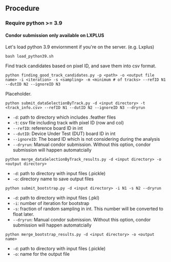 ## Procedure
### Require python >= 3.9

#### Condor submission only available on LXPLUS

Let's load python 3.9 enviornment if you're on the server. (e.g. Lxplus)

```bash load_python39.sh```

Find track candidates based on pixel ID, and save them into csv format.

```python finding_good_track_candidates.py -p <path> -o <output file name> -i <iteration> -s <sampling> -m <minimum # of tracks> --refID N1 --dutID N2 --ignoreID N3```

Placeholder.

```python submit_dataSelectionByTrack.py -d <input directory> -t <track_info.csv> --refID N1 --dutID N2 --ignoreID N3 --dryrun```
- `-d`: path to directory which includes .feather files
- `-t`: csv file including track with pixel ID (row and col)
- `--refID`: reference board ID in int
- `--dutID`: Device Under Test (DUT) board ID in int
- `--ignoreID`: The board ID which is not considering during the analysis
- `--dryrun`: Manual condor submission. Without this option, condor submission will happen automatcially

```python merge_dataSelectionByTrack_results.py -d <input directory> -o <output directory>```
- `-d`: path to directory with input files (.pickle)
- `-o`: directory name to save output files

```python submit_bootstrap.py -d <input directory> -i N1 -s N2 --dryrun```
- `-d`: path to directory with input files (.pkl)
- `-i`: number of iteration for bootstrap
- `-s`: fraction of random sampling in int. This number will be converted to float later.
- `--dryrun`: Manual condor submission. Without this option, condor submission will happen automatcially

```python merge_bootstrap_results.py -d <input directory> -o <output name>```
- `-d`: path to directory with input files (.pickle)
- `-o`: name for the output file